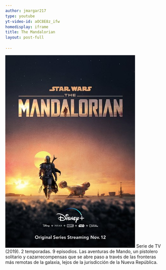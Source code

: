 ```yaml
---
author: jmargar217
type: youtube
yt-video-id: aOC8E8z_ifw
homedisplay: iframe
title: The Mandalorian
layout: post-full

---
```

<img class="featimg" src="../img/the_mandalorian.jpg" alt="the_mandalorian.jpg">
Serie de TV (2019). 2 temporadas. 9 episodios. Las aventuras de Mando, un pistolero solitario y cazarrecompensas que se abre paso a través de las fronteras más remotas de la galaxia, lejos de la jurisdicción de la Nueva República.
